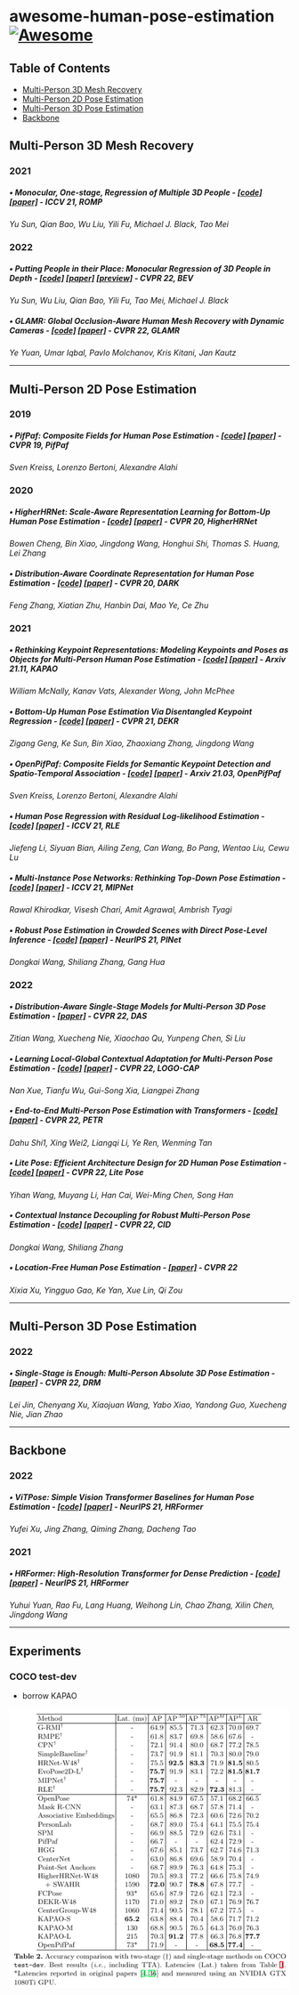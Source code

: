 # awesome-human-pose-estimation [![Awesome](https://cdn.rawgit.com/sindresorhus/awesome/d7305f38d29fed78fa85652e3a63e154dd8e8829/media/badge.svg)](https://github.com/sindresorhus/awesome)


## Table of Contents
- [Multi-Person 3D Mesh Recovery](#multi-person-3d-mesh-recovery)
- [Multi-Person 2D Pose Estimation](#multi-person-2d-pose-estimation)
- [Multi-Person 3D Pose Estimation](#multi-person-3d-pose-estimation)
- [Backbone](#backbone)

## Multi-Person 3D Mesh Recovery
### 2021
##### • Monocular, One-stage, Regression of Multiple 3D People - [[code]](https://github.com/Arthur151/ROMP) [[paper]](https://arxiv.org/pdf/2008.12272.pdf) - ICCV 21, ROMP
*Yu Sun, Qian Bao, Wu Liu, Yili Fu, Michael J. Black, Tao Mei*

### 2022
##### • Putting People in their Place: Monocular Regression of 3D People in Depth - [[code]](https://github.com/Arthur151/ROMP) [[paper]](https://arxiv.org/pdf/2112.08274.pdf) [[preview]](papers/Putting_People_in_their_Place_Monocular_Regression_of_3D_People_in_Depth.pdf) - CVPR 22, BEV
*Yu Sun, Wu Liu, Qian Bao, Yili Fu, Tao Mei, Michael J. Black*

##### • GLAMR: Global Occlusion-Aware Human Mesh Recovery with Dynamic Cameras - [[code]](https://github.com/NVlabs/GLAMR) [[paper]](https://arxiv.org/pdf/2112.01524.pdf) - CVPR 22, GLAMR
*Ye Yuan, Umar Iqbal, Pavlo Molchanov, Kris Kitani, Jan Kautz*

***


## Multi-Person 2D Pose Estimation
### 2019
##### • PifPaf: Composite Fields for Human Pose Estimation - [[code]](https://github.com/openpifpaf/openpifpaf) [[paper]](https://arxiv.org/pdf/2104.02300.pdf) - CVPR 19, PifPaf 
*Sven Kreiss, Lorenzo Bertoni, Alexandre Alahi*

### 2020
##### • HigherHRNet: Scale-Aware Representation Learning for Bottom-Up Human Pose Estimation - [[code]](https://github.com/HRNet/HigherHRNet-Human-Pose-Estimation) [[paper]](https://arxiv.org/pdf/1908.10357.pdf) - CVPR 20, HigherHRNet
*Bowen Cheng, Bin Xiao, Jingdong Wang, Honghui Shi, Thomas S. Huang, Lei Zhang*

##### • Distribution-Aware Coordinate Representation for Human Pose Estimation - [[code]](https://github.com/ilovepose/DarkPose) [[paper]](https://arxiv.org/pdf/1910.06278.pdf) - CVPR 20, DARK
*Feng Zhang, Xiatian Zhu, Hanbin Dai, Mao Ye, Ce Zhu*

### 2021

##### • Rethinking Keypoint Representations: Modeling Keypoints and Poses as Objects for Multi-Person Human Pose Estimation - [[code]](https://github.com/wmcnally/kapao) [[paper]](https://arxiv.org/pdf/2111.08557.pdf) - Arxiv 21.11, KAPAO
*William McNally, Kanav Vats, Alexander Wong, John McPhee*

##### • Bottom-Up Human Pose Estimation Via Disentangled Keypoint Regression - [[code]](https://github.com/HRNet/DEKR) [[paper]](https://arxiv.org/pdf/2104.02300.pdf) - CVPR 21, DEKR
*Zigang Geng, Ke Sun, Bin Xiao, Zhaoxiang Zhang, Jingdong Wang*

##### • OpenPifPaf: Composite Fields for Semantic Keypoint Detection and Spatio-Temporal Association - [[code]](https://github.com/openpifpaf/openpifpaf) [[paper]](https://arxiv.org/pdf/2103.02440.pdf) - Arxiv 21.03, OpenPifPaf 
*Sven Kreiss, Lorenzo Bertoni, Alexandre Alahi*

##### • Human Pose Regression with Residual Log-likelihood Estimation - [[code]](https://github.com/Jeff-sjtu/res-loglikelihood-regression) [[paper]](https://arxiv.org/pdf/2107.11291.pdf) - ICCV 21, RLE 
*Jiefeng Li, Siyuan Bian, Ailing Zeng, Can Wang, Bo Pang, Wentao Liu, Cewu Lu*

##### • Multi-Instance Pose Networks: Rethinking Top-Down Pose Estimation - [[code]](https://github.com/rawalkhirodkar/MIPNet) [[paper]](https://arxiv.org/pdf/2101.11223.pdf) - ICCV 21, MIPNet
*Rawal Khirodkar, Visesh Chari, Amit Agrawal, Ambrish Tyagi*

##### • Robust Pose Estimation in Crowded Scenes with Direct Pose-Level Inference - [[code]](https://github.com/kennethwdk/pinet) [[paper]](https://papers.nips.cc/paper/2021/file/31857b449c407203749ae32dd0e7d64a-Paper.pdf) - NeurIPS 21, PINet
*Dongkai Wang, Shiliang Zhang, Gang Hua*


### 2022
##### • Distribution-Aware Single-Stage Models for Multi-Person 3D Pose Estimation - [[paper]](https://arxiv.org/pdf/2203.07697.pdf) - CVPR 22, DAS
*Zitian Wang, Xuecheng Nie, Xiaochao Qu, Yunpeng Chen, Si Liu*

##### • Learning Local-Global Contextual Adaptation for Multi-Person Pose Estimation - [[code]](https://github.com/cherubicXN/logocap) [[paper]](https://arxiv.org/pdf/2109.03622.pdf) - CVPR 22, LOGO-CAP
*Nan Xue, Tianfu Wu, Gui-Song Xia, Liangpei Zhang*

##### • End-to-End Multi-Person Pose Estimation with Transformers - [[code]](https://github.com/hikvision-research/opera) [[paper]](https://openaccess.thecvf.com/content/CVPR2022/papers/Shi_End-to-End_Multi-Person_Pose_Estimation_With_Transformers_CVPR_2022_paper.pdf) - CVPR 22, PETR
*Dahu Shi1, Xing Wei2, Liangqi Li, Ye Ren, Wenming Tan*

##### • Lite Pose: Efficient Architecture Design for 2D Human Pose Estimation - [[code]](https://github.com/mit-han-lab/litepose) [[paper]](https://arxiv.org/pdf/2205.01271.pdf) - CVPR 22, Lite Pose
*Yihan Wang, Muyang Li, Han Cai, Wei-Ming Chen, Song Han*

##### • Contextual Instance Decoupling for Robust Multi-Person Pose Estimation - [[code]](https://github.com/kennethwdk/CID) [[paper]](https://openaccess.thecvf.com/content/CVPR2022/papers/Wang_Contextual_Instance_Decoupling_for_Robust_Multi-Person_Pose_Estimation_CVPR_2022_paper.pdf) - CVPR 22, CID
*Dongkai Wang, Shiliang Zhang*


##### • Location-Free Human Pose Estimation - [[paper]](https://arxiv.org/pdf/2205.12619.pdf) - CVPR 22
*Xixia Xu, Yingguo Gao, Ke Yan, Xue Lin, Qi Zou*
***

## Multi-Person 3D Pose Estimation
### 2022
##### • Single-Stage is Enough: Multi-Person Absolute 3D Pose Estimation - [[paper]](https://openaccess.thecvf.com/content/CVPR2022/papers/Jin_Single-Stage_Is_Enough_Multi-Person_Absolute_3D_Pose_Estimation_CVPR_2022_paper.pdf) - CVPR 22, DRM
*Lei Jin, Chenyang Xu, Xiaojuan Wang, Yabo Xiao, Yandong Guo, Xuecheng Nie, Jian Zhao*

***
## Backbone
### 2022
##### • ViTPose: Simple Vision Transformer Baselines for Human Pose Estimation - [[code]](https://github.com/vitae-transformer/vitpose) [[paper]](https://arxiv.org/pdf/2204.12484.pdf) - NeurIPS 21, HRFormer
*Yufei Xu, Jing Zhang, Qiming Zhang, Dacheng Tao*


### 2021
##### • HRFormer: High-Resolution Transformer for Dense Prediction - [[code]](https://github.com/HRNet/HRFormer) [[paper]](https://arxiv.org/pdf/2110.09408.pdf) - NeurIPS 21, HRFormer
*Yuhui Yuan, Rao Fu, Lang Huang, Weihong Lin, Chao Zhang, Xilin Chen, Jingdong Wang*

***
## Experiments
### COCO test-dev
 - borrow KAPAO

![ex_screenshot](./table.png)
